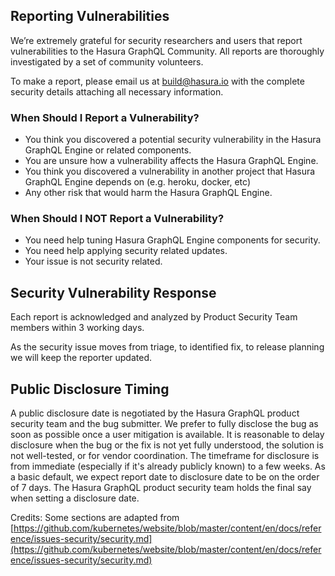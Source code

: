 ## Reporting Vulnerabilities

We’re extremely grateful for security researchers and users that report vulnerabilities to the Hasura GraphQL Community. All reports are thoroughly investigated by a set of community volunteers.

To make a report, please email us at [build@hasura.io](mailto:build@hasura.io) with the complete security details attaching all necessary information.

### When Should I Report a Vulnerability?

- You think you discovered a potential security vulnerability in the Hasura GraphQL Engine or related components.
- You are unsure how a vulnerability affects the Hasura GraphQL Engine.
- You think you discovered a vulnerability in another project that Hasura GraphQL Engine depends on (e.g. heroku, docker, etc)
- Any other risk that would harm the Hasura GraphQL Engine.

### When Should I NOT Report a Vulnerability?

- You need help tuning Hasura GraphQL Engine components for security.
- You need help applying security related updates.
- Your issue is not security related.

## Security Vulnerability Response

Each report is acknowledged and analyzed by Product Security Team members within 3 working days. 

As the security issue moves from triage, to identified fix, to release planning we will keep the reporter updated.

## Public Disclosure Timing

A public disclosure date is negotiated by the Hasura GraphQL product security team and the bug submitter. We prefer to fully disclose the bug as soon as possible once a user mitigation is available. It is reasonable to delay disclosure when the bug or the fix is not yet fully understood, the solution is not well-tested, or for vendor coordination. The timeframe for disclosure is from immediate (especially if it's already publicly known) to a few weeks. As a basic default, we expect report date to disclosure date to be on the order of 7 days. The Hasura GraphQL product security team holds the final say when setting a disclosure date.


Credits: Some sections are adapted from [https://github.com/kubernetes/website/blob/master/content/en/docs/reference/issues-security/security.md](https://github.com/kubernetes/website/blob/master/content/en/docs/reference/issues-security/security.md)

